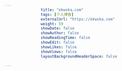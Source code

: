 ---
                title: "ekwska.com"
                tags: [个人博客]
                externalUrl: "https://ekwska.com"
                weight: 59
                showDate: false
                showAuthor: false
                showReadingTime: false
                showEdit: false
                showLikes: false
                showViews: false
                layoutBackgroundHeaderSpace: false
                ---

